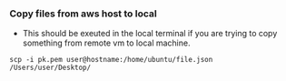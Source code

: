### Copy files from aws host to local


* This should be exeuted in the local terminal if you are trying to copy something from remote vm to local machine.
``` 
scp -i pk.pem user@hostname:/home/ubuntu/file.json   /Users/user/Desktop/
```
